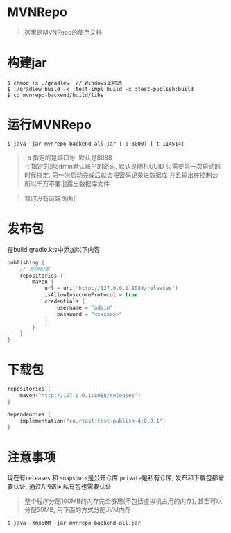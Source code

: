 # MVNRepo

> 这里是MVNRepo的使用文档

# 构建jar

```shell
$ chmod +x ./gradlew  // Windows上可选
$ ./gradlew build -x :test-impl:build -x :test-publish:build
$ cd mvnrepo-backend/build/libs
```

# 运行MVNRepo

```shell
$ java -jar mvnrepo-backend-all.jar [-p 8000] [-t 114514]
```

> -p 指定的是端口号, 默认是8088  
> -t 指定的是admin默认账户的密码, 默认是随机UUID
> 只需要第一次启动的时候指定, 第一次启动完成后就会把密码记录进数据库
> 并且输出在控制台, 所以千万不要泄露出数据库文件

> 暂时没有前端页面(

# 发布包

在build.gradle.kts中添加以下内容

```kotlin
publishing {
    // 其他配置
    repositories {
        maven {
            url = uri("http://127.0.0.1:8088/releases")
            isAllowInsecureProtocol = true
            credentials {
                username = "admin"
                password = "<xxxxxx>"
            }
        }
    }
}
```

# 下载包

```kotlin
repositories {
    maven("http://127.0.0.1:8088/releases")
}

dependencies {
    implementation("cn.rtast:test-publish-4:0.0.1")
}
```

# 注意事项

现在有`releases` 和 `snapshots`是公开仓库 `private`是私有仓库, 发布和下载包都需要认证, 通过API访问私有包也需要认证

> 整个程序分配100MB的内存完全够用(不包括虚拟机占用的内存), 甚至可以分配50MB, 用下面的方式分配JVM内存

```shell
$ java -Xmx50M -jar mvnrepo-backend-all.jar
```